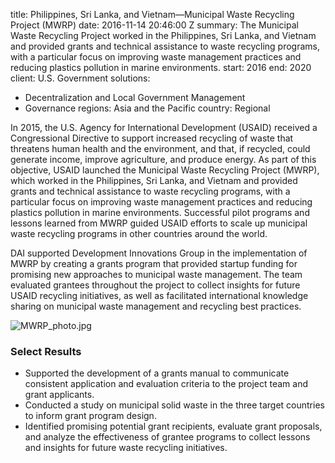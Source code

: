 
title: Philippines, Sri Lanka, and Vietnam—Municipal Waste Recycling Project (MWRP)
date: 2016-11-14 20:46:00 Z
summary: The Municipal Waste Recycling Project worked in the Philippines, Sri Lanka,
  and Vietnam and provided grants and technical assistance to waste recycling programs,
  with a particular focus on improving waste management practices and reducing plastics
  pollution in marine environments.
start: 2016
end: 2020
client: U.S. Government
solutions:
- Decentralization and Local Government Management
- Governance
regions: Asia and the Pacific
country: Regional


In 2015, the U.S. Agency for International Development (USAID) received a Congressional Directive to support increased recycling of waste that threatens human health and the environment, and that, if recycled, could generate income, improve agriculture, and produce energy. As part of this objective, USAID launched the Municipal Waste Recycling Project (MWRP), which worked in the Philippines, Sri Lanka, and Vietnam and provided grants and technical assistance to waste recycling programs, with a particular focus on improving waste management practices and reducing plastics pollution in marine environments. Successful pilot programs and lessons learned from MWRP guided USAID efforts to scale up municipal waste recycling programs in other countries around the world.

DAI supported Development Innovations Group in the implementation of MWRP by creating a grants program that provided startup funding for promising new approaches to municipal waste management. The team evaluated grantees throughout the project to collect insights for future USAID recycling initiatives, as well as facilitated international knowledge sharing on municipal waste management and recycling best practices.

![MWRP_photo.jpg](/uploads/MWRP_photo.jpg)

### Select Results

* Supported the development of a grants manual to communicate consistent application and evaluation criteria to the project team and grant applicants.
* Conducted a study on municipal solid waste in the three target countries to inform grant program design.
* Identified promising potential grant recipients, evaluate grant proposals, and analyze the effectiveness of grantee programs to collect lessons and insights for future waste recycling initiatives.
